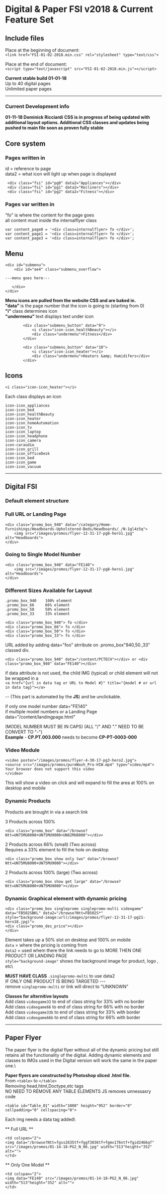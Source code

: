 # Digital &amp; Paper FSI v2018 &amp; Current Feature Set #

## Include files ##

Place at the beginning of document:\
`<link href="FSI-01-02-2018.min.css" rel="stylesheet" type="text/css">`

Place at the end of document:\
`<script type="text/javascript" src="FSI-01-02-2018.min.js"></script>`

**Current stable build 01-01-18**\
Up to 40 digital pages\
Unlimited paper pages

---

### Current Development info ###

**01-11-18 Dominick Ricciardi**
**CSS is in progress of being updated with additional layout options. Additional CSS classes and updates being pushed to main file soon as proven fully stable**

## Core system ##

### Pages written in ###

id = reference to page\
data2 = what icon will light up when page is displayed

```
 <div class="fsi" id="pg0" data2="Appliances"></div>
 <div class="fsi" id="pg1" data2="Recliners"></div>
 <div class="fsi" id="pg2" data2="Fitness"></div>
```

### Pages var written in ###

"fo" is where the content for the page goes\
 all content must inside the internalflyer class

```
var content_page0 = '<div class=internalflyer> fo </div>';
var content_page1 = '<div class=internalflyer> fo </div>';
var content_page3 = '<div class=internalflyer> fo </div>';
```

## Menu ##

```
<div id="submenu">
    <div id="ae4" class="submenu_overflow">

---menu goes here---

   </div>
</div>
```

**Menu icons are pulled from the website CSS and are baked in.**\
**"data"** is the page number that the icon is going to (starting from 0)\
**"i"** class determines icon\
**"undermenu"** text displays text under icon

```
        <div class="submenu_button" data="9">
            <i class="icon-icon_healthBeauty"></i>
            <div class="undermenu">Fitness</div>
        </div>

        <div class="submenu_button" data="10">
            <i class="icon-icon_heater"></i>
            <div class="undermenu">Heaters &amp; Humidifers</div>
        </div>
```

## Icons ##

`<i class="icon-icon_heater"></i>`

Each class displays an icon

```
icon-icon_appliances
icon-icon_bed
icon-icon_healthBeauty
icon-icon_heater
icon-icon_homeAutomation
icon-icon_tv
icon-icon_laptop
icon-icon_headphone
icon-icon_camera
icon-caraudio
icon-icon_grill
icon-icon_officeDesk
icon-icon_bed
icon-icon_game
icon-icon_vacuum
```

---

## Digital FSI ##

### Default element structure ###

### Full URL or Landing Page ###

```
<div class="promo_box_940" data="/category/Home-Furnishings/Headboards-Upholstered-Beds/Headboards/_/N-1gl4z5q">
    <img src="/images/promos/flyer-12-31-17-pg8-hero1.jpg" alt="Headboards">
</div>
```

### Going to Single Model Number ###

```
<div class="promo_box_940" data="FE140">
    <img src="/images/promos/flyer-12-31-17-pg8-hero1.jpg" alt="Headboards">
</div>
```

### Different Sizes Available for Layout ###

```
.promo_box_940    100% element
.promo_box_66     66% element
.promo_box_50     50% element
.promo_box_33     33% element
```

```
<div class="promo_box_940"> fo </div>
<div class="promo_box_66"> fo </div>
<div class="promo_box_50"> fo </div>
<div class="promo_box_33"> fo </div>
```

URL added by adding data="foo" atrribute on .promo_box"940,50.,33" classed div.

`<div class="promo_box_940" data="/content/PCTECH"></div> or <div class="promo_box_940" data="FE140"></div>`

if data attribute is not used, the child IMG (typical) or child element will not be wrapped in a \
`<a href="{url in data tag or URL to Model #}" title="{model # or url in data tag}"></a>`

-- (This part is automated by the **JS**) and be unclickable.

if only one model number  data="FE140"
\
if multiple model numbers or a Landing Page data="/content/landingpage.html"<br>

(MODEL NUMBER MUST BE IN CAPS)    (ALL "/" AND "." NEED TO BE CONVERT TO "-")
\
**Example** - **CP.PT.003.000** needs to become **CP-PT-0003-000**

### Video Module ###

```
<video poster="/images/promos/flyer-4-30-17-pg3-hero2.jpg">
<source src="/images/promos/pureWash_Pro-HIW.mp4" type="video/mp4">
Your browser does not support this video
</video>
```

This will show a video on click and will expand to fill the area at 100% on desktop and mobile

### Dynamic Products ###

Products are brought in via a search link

3 Products across 100%

`<div class="promo_box" data="/browse?Ntt=UN75MU8000+UN75MU9000+UN82MU8000"></div>`

2 Products across 66%  (small) (Two across) \
Requires a 33% element to fill the hole on desktop

`<div class="promo_box show only two" data="/browse?Ntt=UN75MU8000+UN75MU9000"></div>`

2 Products across 100% (large) (Two across)

`<div class="promo_box show get large" data="/browse?Ntt=UN75MU8000+UN75MU9000"></div>`

### Dynamic Graphical element with dynamic pricing ###

```
<div class="promo_box singlepromo singlepromo-multi videogame" data="FB502SBKL" data2="/browse?Ntt=FB502S*"
style="background-image:url(/images/promos/flyer-12-31-17-pg21-hero18.jpg)">
<div class="promo_des_price"></div>
</div>
```

Element takes up a 50% slot on desktop and 100% on mobile\
`data` = where the pricing is coming from\
`data2` = used whem there the link needs to go to MORE THEN ONE PRODUCT OR LANDING PAGE\
`style="background-image"` shows the background image for product, logo , etc\

**MUST HAVE CLASS**  `.singlepromo-multi` to use data2\
IF ONLY ONE PRODUCT IS BEING TARGETED ---\
remove ```singlepromo-multi``` or link will direct to "UNKNOWN"

**Classes for alternitive layouts**\
Add class `videogame33`  to end of class string for 33% with no border\
Add class `videogame66`  to end of class string for 66% with no border\
Add class `videogame33b` to end of class string for 33% with border\
Add class `videogame66b` to end of class string for 66% with border

---

## Paper Flyer ##

The paper flyer is the digital flyer without all of the dynamic pricing but still retains all the functionality of the digital.
Adding dynamic elements and classes to IMGs used in the Digital version will work the same in the paper one.\

**Paper flyers are constructed by Photoshop sliced .html file.**\
From `<table>` to `</table>`\
Removing head,html,Doctype,etc tags\
NO NEED TO REMOVE ANY TABLE ELEMENTS JS removes unnessasry code

`<table id="Table_01" width="1000" height="952" border="0" cellpadding="0" cellspacing="0">`

Each img needs a data tag added\

** Full URL **

```
<td colspan="2">
<img data="/browse?Ntt=fgss2635tf+fggf3036tf+fgmv176ntf+fgid2466qf"
src="/images/promos/01-14-18-PG2_N_06.jpg" width="513"height="352" alt="">
</td>
```

** Only One Model **

```
<td colspan="2">
<img data="FE140" src="/images/promos/01-14-18-PG2_N_06.jpg" width="513"height="352" alt="">
</td>
```